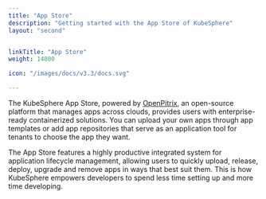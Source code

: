 ```yaml
---
title: "App Store"
description: "Getting started with the App Store of KubeSphere"
layout: "second"


linkTitle: "App Store"
weight: 14000

icon: "/images/docs/v3.3/docs.svg"

---
```


The KubeSphere App Store, powered by [OpenPitrix](https://github.com/openpitrix/openpitrix), an open-source platform that manages apps across clouds, provides users with enterprise-ready containerized solutions. You can upload your own apps through app templates or add app repositories that serve as an application tool for tenants to choose the app they want.

The App Store features a highly productive integrated system for application lifecycle management, allowing users to quickly upload, release, deploy, upgrade and remove apps in ways that best suit them. This is how KubeSphere empowers developers to spend less time setting up and more time developing.
